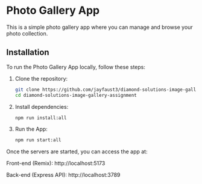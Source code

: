 # Photo Gallery App

This is a simple photo gallery app where you can manage and browse your photo collection.

## Installation

To run the Photo Gallery App locally, follow these steps:

1. Clone the repository:
   ```bash
   git clone https://github.com/jayfaust3/diamond-solutions-image-gallery-assignment.git
   cd diamond-solutions-image-gallery-assignment
   ```

2. Install dependencies:

    ```bash
    npm run install:all
    ```

3. Run the App:

    ```bash
    npm run start:all
    ```

Once the servers are started, you can access the app at:

Front-end (Remix): http://localhost:5173

Back-end (Express API): http://localhost:3789
